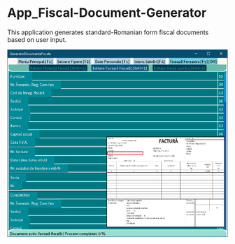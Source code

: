 # App_Fiscal-Document-Generator

This application generates standard-Romanian form fiscal documents based on user input.

![alt text](https://github.com/KanaszM/App_Fiscal-Document-Generator/blob/main/ReadMe_Resources/Picture1.PNG)
